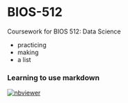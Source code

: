 # BIOS-512
Coursework for BIOS 512: Data Science
- practicing
- making
- a list

### Learning to use markdown
[![nbviewer](https://raw.githubusercontent.com/jupyter/design/master/logos/Badges/nbviewer_badge.svg)](https://nbviewer.jupyter.org/github/csiobhan/BIOS-512/tree/main/)
